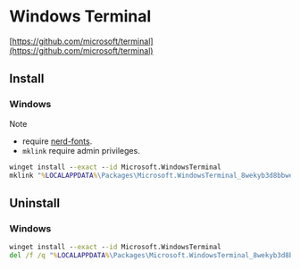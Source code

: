 # Windows Terminal

[https://github.com/microsoft/terminal](https://github.com/microsoft/terminal)

## Install

### Windows

> [!NOTE]
>
> - require [nerd-fonts](../nerdfonts).
> - `mklink` require admin privileges.

```bat
winget install --exact --id Microsoft.WindowsTerminal
mklink "%LOCALAPPDATA%\Packages\Microsoft.WindowsTerminal_8wekyb3d8bbwe\LocalState\settings.json" "%cd%\settings.json"
```

## Uninstall

### Windows

```bat
winget install --exact --id Microsoft.WindowsTerminal
del /f /q "%LOCALAPPDATA%\Packages\Microsoft.WindowsTerminal_8wekyb3d8bbwe\LocalState\settings.json"
```
